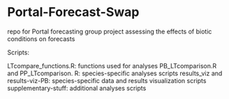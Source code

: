 # Portal-Forecast-Swap
repo for Portal forecasting group project assessing the effects of biotic conditions on forecasts

Scripts:

LTcompare_functions.R: functions used for analyses
PB_LTcomparison.R and PP_LTcomparison. R: species-specific analyses scripts
results_viz and results-viz-PB: species-specific data and results visualization scripts
supplementary-stuff: additional analyses scripts
